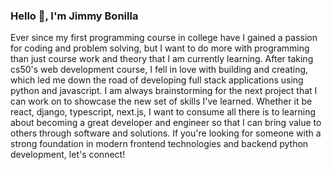 ### Hello 👋, I'm Jimmy Bonilla
Ever since my first programming course in college have I gained a passion for coding and problem solving, but I want to do more with programming than just course work and theory that I am currently learning. After taking cs50's web development course, I fell in love with building and 
creating, which led me down the road of developing full stack applications using python and javascript. I am always brainstorming for the next project that I can work on to showcase the new set of skills I've learned. Whether it be react, django, typescript, next.js, I want to consume all 
there is to learning about becoming a great developer and engineer so that I can bring value to others through software and solutions. If you're looking for someone with a strong foundation in modern frontend technologies and backend python development, let's connect!
